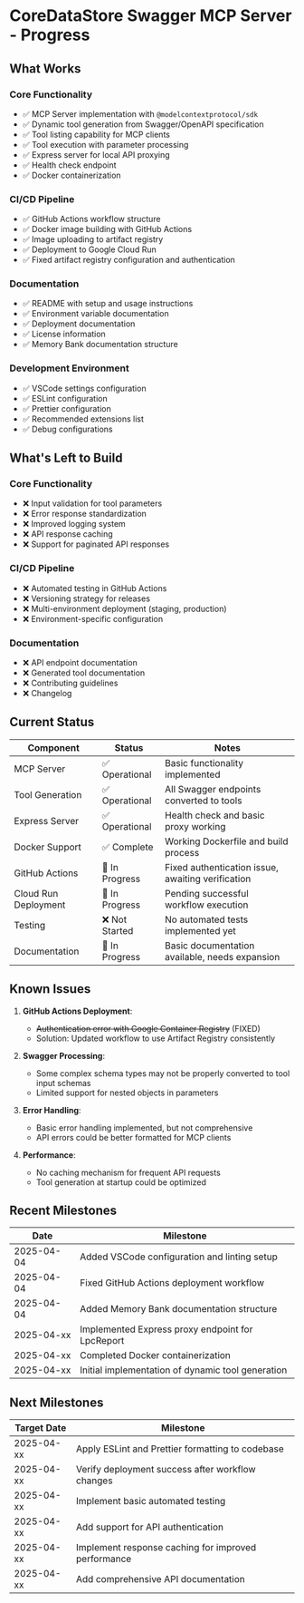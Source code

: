 # CoreDataStore Swagger MCP Server - Progress

## What Works

### Core Functionality
- ✅ MCP Server implementation with `@modelcontextprotocol/sdk`
- ✅ Dynamic tool generation from Swagger/OpenAPI specification
- ✅ Tool listing capability for MCP clients
- ✅ Tool execution with parameter processing
- ✅ Express server for local API proxying
- ✅ Health check endpoint
- ✅ Docker containerization

### CI/CD Pipeline
- ✅ GitHub Actions workflow structure
- ✅ Docker image building with GitHub Actions
- ✅ Image uploading to artifact registry
- ✅ Deployment to Google Cloud Run
- ✅ Fixed artifact registry configuration and authentication

### Documentation
- ✅ README with setup and usage instructions
- ✅ Environment variable documentation
- ✅ Deployment documentation
- ✅ License information
- ✅ Memory Bank documentation structure

### Development Environment
- ✅ VSCode settings configuration
- ✅ ESLint configuration
- ✅ Prettier configuration
- ✅ Recommended extensions list
- ✅ Debug configurations

## What's Left to Build

### Core Functionality
- ❌ Input validation for tool parameters
- ❌ Error response standardization
- ❌ Improved logging system
- ❌ API response caching
- ❌ Support for paginated API responses

### CI/CD Pipeline
- ❌ Automated testing in GitHub Actions
- ❌ Versioning strategy for releases
- ❌ Multi-environment deployment (staging, production)
- ❌ Environment-specific configuration

### Documentation
- ❌ API endpoint documentation
- ❌ Generated tool documentation
- ❌ Contributing guidelines
- ❌ Changelog

## Current Status

| Component | Status | Notes |
|-----------|--------|-------|
| MCP Server | ✅ Operational | Basic functionality implemented |
| Tool Generation | ✅ Operational | All Swagger endpoints converted to tools |
| Express Server | ✅ Operational | Health check and basic proxy working |
| Docker Support | ✅ Complete | Working Dockerfile and build process |
| GitHub Actions | 🔄 In Progress | Fixed authentication issue, awaiting verification |
| Cloud Run Deployment | 🔄 In Progress | Pending successful workflow execution |
| Testing | ❌ Not Started | No automated tests implemented yet |
| Documentation | 🔄 In Progress | Basic documentation available, needs expansion |

## Known Issues

1. **GitHub Actions Deployment**:
   - ~~Authentication error with Google Container Registry~~ (FIXED)
   - Solution: Updated workflow to use Artifact Registry consistently

2. **Swagger Processing**:
   - Some complex schema types may not be properly converted to tool input schemas
   - Limited support for nested objects in parameters

3. **Error Handling**:
   - Basic error handling implemented, but not comprehensive
   - API errors could be better formatted for MCP clients

4. **Performance**:
   - No caching mechanism for frequent API requests
   - Tool generation at startup could be optimized

## Recent Milestones

| Date | Milestone |
|------|-----------|
| 2025-04-04 | Added VSCode configuration and linting setup |
| 2025-04-04 | Fixed GitHub Actions deployment workflow |
| 2025-04-04 | Added Memory Bank documentation structure |
| 2025-04-xx | Implemented Express proxy endpoint for LpcReport |
| 2025-04-xx | Completed Docker containerization |
| 2025-04-xx | Initial implementation of dynamic tool generation |

## Next Milestones

| Target Date | Milestone |
|-------------|-----------|
| 2025-04-xx | Apply ESLint and Prettier formatting to codebase |
| 2025-04-xx | Verify deployment success after workflow changes |
| 2025-04-xx | Implement basic automated testing |
| 2025-04-xx | Add support for API authentication |
| 2025-04-xx | Implement response caching for improved performance |
| 2025-04-xx | Add comprehensive API documentation |
